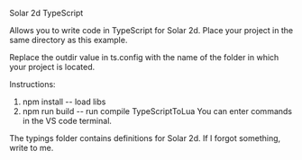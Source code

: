 Solar 2d TypeScript

Allows you to write code in TypeScript for Solar 2d.
Place your project in the same directory as this example.

Replace the outdir value in ts.config with the name of the folder in which your project is located.

Instructions:
1. npm install -- load libs
2. npm run build -- run compile TypeScriptToLua
You can enter commands in the VS code terminal.

The typings folder contains definitions for Solar 2d. If I forgot something, write to me.
